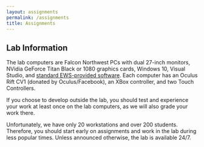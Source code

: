 ```yaml
---
layout: assignments
permalink: /assignments
title: Assignments
---
```


## Lab Information ##
The lab computers are Falcon Northwest PCs with dual 27-inch monitors, NVidia GeForce Titan Black or 1080 graphics cards, Windows 10, Visual Studio, and [standard EWS-provided software](https://it.engineering.illinois.edu/ews-windows-lab-software). Each computer has an Oculus Rift CV1 (donated by Oculus/Facebook), an XBox controller, and two Touch Controllers.

If you choose to develop outside the lab, you should test and experience your work at least once on the lab computers, as we will also grade your work there.

Unfortunately, we have only 20 workstations and over 200 students. Therefore, you should start early on assignments and work in the lab during less popular times. Unless announced otherwise, the lab is available 24/7.
